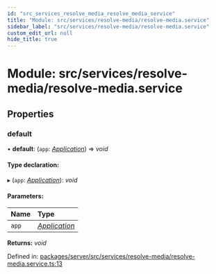 ```yaml
---
id: "src_services_resolve_media_resolve_media_service"
title: "Module: src/services/resolve-media/resolve-media.service"
sidebar_label: "src/services/resolve-media/resolve-media.service"
custom_edit_url: null
hide_title: true
---
```


# Module: src/services/resolve-media/resolve-media.service

## Properties

### default

• **default**: (`app`: [*Application*](src_declarations.md#application)) => *void*

#### Type declaration:

▸ (`app`: [*Application*](src_declarations.md#application)): *void*

#### Parameters:

Name | Type |
:------ | :------ |
`app` | [*Application*](src_declarations.md#application) |

**Returns:** *void*

Defined in: [packages/server/src/services/resolve-media/resolve-media.service.ts:13](https://github.com/xr3ngine/xr3ngine/blob/66a84a950/packages/server/src/services/resolve-media/resolve-media.service.ts#L13)
